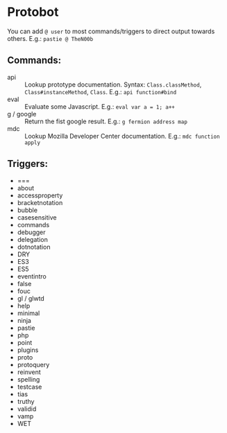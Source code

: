# Protobot

You can add `@ user` to most commands/triggers to direct output towards others. E.g.: `pastie @ TheN00b`

## Commands:

<dl>
  <dt>api</dt>
  <dd>Lookup prototype documentation. Syntax: <code>Class.classMethod</code>, <code>Class#instanceMethod</code>, <code>Class</code>. E.g.: <code>api function#bind</code></dd>

  <dt>eval</dt>
  <dd>Evaluate some Javascript. E.g.: <code>eval var a = 1; a++</code></dd>

  <dt>g / google</dt>
  <dd>Return the fist google result. E.g.: <code>g fermion address map</code></dd>

  <dt>mdc</dt>
  <dd>Lookup Mozilla Developer Center documentation. E.g.: <code>mdc function apply</code></dd>
</dl>

## Triggers:

* ===
* about
* accessproperty
* bracketnotation
* bubble
* casesensitive
* commands
* debugger
* delegation
* dotnotation
* DRY
* ES3
* ES5
* eventintro
* false
* fouc
* gl / glwtd
* help
* minimal
* ninja
* pastie
* php
* point
* plugins
* proto
* protoquery
* reinvent
* spelling
* testcase
* tias
* truthy
* validid
* vamp
* WET


